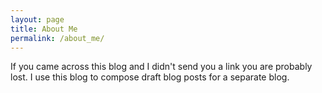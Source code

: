 ```yaml
---
layout: page
title: About Me
permalink: /about_me/
---
```


If you came across this blog and I didn't send you a link you are probably lost.  I use this blog to compose draft blog posts for a separate blog.
